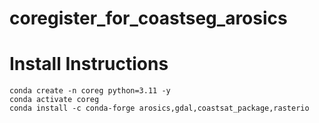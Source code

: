 # coregister_for_coastseg_arosics


# Install Instructions
```
conda create -n coreg python=3.11 -y
conda activate coreg
conda install -c conda-forge arosics,gdal,coastsat_package,rasterio
```
